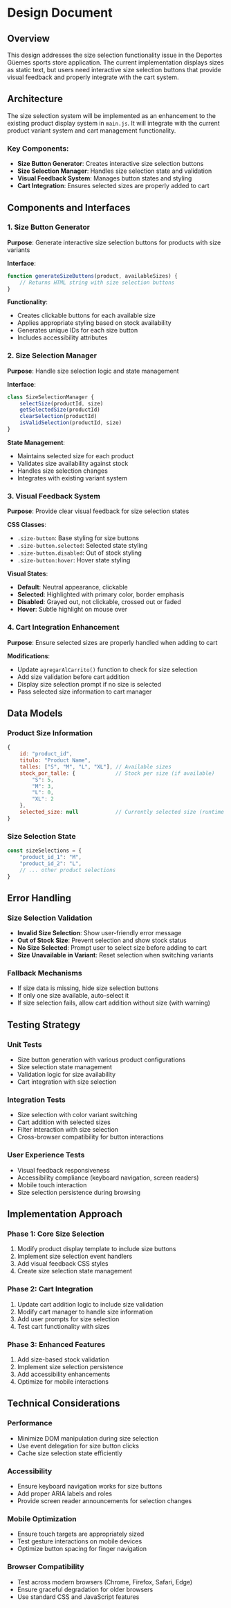 # Design Document

## Overview

This design addresses the size selection functionality issue in the Deportes Güemes sports store application. The current implementation displays sizes as static text, but users need interactive size selection buttons that provide visual feedback and properly integrate with the cart system.

## Architecture

The size selection system will be implemented as an enhancement to the existing product display system in `main.js`. It will integrate with the current product variant system and cart management functionality.

### Key Components:
- **Size Button Generator**: Creates interactive size selection buttons
- **Size Selection Manager**: Handles size selection state and validation
- **Visual Feedback System**: Manages button states and styling
- **Cart Integration**: Ensures selected sizes are properly added to cart

## Components and Interfaces

### 1. Size Button Generator

**Purpose**: Generate interactive size selection buttons for products with size variants

**Interface**:
```javascript
function generateSizeButtons(product, availableSizes) {
    // Returns HTML string with size selection buttons
}
```

**Functionality**:
- Creates clickable buttons for each available size
- Applies appropriate styling based on stock availability
- Generates unique IDs for each size button
- Includes accessibility attributes

### 2. Size Selection Manager

**Purpose**: Handle size selection logic and state management

**Interface**:
```javascript
class SizeSelectionManager {
    selectSize(productId, size)
    getSelectedSize(productId)
    clearSelection(productId)
    isValidSelection(productId, size)
}
```

**State Management**:
- Maintains selected size for each product
- Validates size availability against stock
- Handles size selection changes
- Integrates with existing variant system

### 3. Visual Feedback System

**Purpose**: Provide clear visual feedback for size selection states

**CSS Classes**:
- `.size-button`: Base styling for size buttons
- `.size-button.selected`: Selected state styling
- `.size-button.disabled`: Out of stock styling
- `.size-button:hover`: Hover state styling

**Visual States**:
- **Default**: Neutral appearance, clickable
- **Selected**: Highlighted with primary color, border emphasis
- **Disabled**: Grayed out, not clickable, crossed out or faded
- **Hover**: Subtle highlight on mouse over

### 4. Cart Integration Enhancement

**Purpose**: Ensure selected sizes are properly handled when adding to cart

**Modifications**:
- Update `agregarAlCarrito()` function to check for size selection
- Add size validation before cart addition
- Display size selection prompt if no size is selected
- Pass selected size information to cart manager

## Data Models

### Product Size Information
```javascript
{
    id: "product_id",
    titulo: "Product Name",
    talles: ["S", "M", "L", "XL"], // Available sizes
    stock_por_talle: {             // Stock per size (if available)
        "S": 5,
        "M": 3,
        "L": 0,
        "XL": 2
    },
    selected_size: null            // Currently selected size (runtime state)
}
```

### Size Selection State
```javascript
const sizeSelections = {
    "product_id_1": "M",
    "product_id_2": "L",
    // ... other product selections
}
```

## Error Handling

### Size Selection Validation
- **Invalid Size Selection**: Show user-friendly error message
- **Out of Stock Size**: Prevent selection and show stock status
- **No Size Selected**: Prompt user to select size before adding to cart
- **Size Unavailable in Variant**: Reset selection when switching variants

### Fallback Mechanisms
- If size data is missing, hide size selection buttons
- If only one size available, auto-select it
- If size selection fails, allow cart addition without size (with warning)

## Testing Strategy

### Unit Tests
- Size button generation with various product configurations
- Size selection state management
- Validation logic for size availability
- Cart integration with size selection

### Integration Tests
- Size selection with color variant switching
- Cart addition with selected sizes
- Filter interaction with size selection
- Cross-browser compatibility for button interactions

### User Experience Tests
- Visual feedback responsiveness
- Accessibility compliance (keyboard navigation, screen readers)
- Mobile touch interaction
- Size selection persistence during browsing

## Implementation Approach

### Phase 1: Core Size Selection
1. Modify product display template to include size buttons
2. Implement size selection event handlers
3. Add visual feedback CSS styles
4. Create size selection state management

### Phase 2: Cart Integration
1. Update cart addition logic to include size validation
2. Modify cart manager to handle size information
3. Add user prompts for size selection
4. Test cart functionality with sizes

### Phase 3: Enhanced Features
1. Add size-based stock validation
2. Implement size selection persistence
3. Add accessibility enhancements
4. Optimize for mobile interactions

## Technical Considerations

### Performance
- Minimize DOM manipulation during size selection
- Use event delegation for size button clicks
- Cache size selection state efficiently

### Accessibility
- Ensure keyboard navigation works for size buttons
- Add proper ARIA labels and roles
- Provide screen reader announcements for selection changes

### Mobile Optimization
- Ensure touch targets are appropriately sized
- Test gesture interactions on mobile devices
- Optimize button spacing for finger navigation

### Browser Compatibility
- Test across modern browsers (Chrome, Firefox, Safari, Edge)
- Ensure graceful degradation for older browsers
- Use standard CSS and JavaScript features